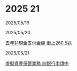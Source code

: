 # 2025 21

2025/05/19

2025/05/20

[去年非現金支付金額 衝上260.5兆](https://www.chinatimes.com/newspapers/20250520000233-260205)

2025/05/21

[虛擬資產保管業務 四銀行申請中](https://www.chinatimes.com/newspapers/20250521000220-260205)